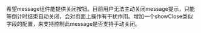 希望message组件能提供关闭按钮。目前用户无法主动关闭message提示，只能等倒计时结束自动关闭，会对页面上操作有干扰作用。增加一个showClose类似字段的配置，来支持控制此message是否支持手动关闭。
